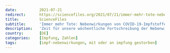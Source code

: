 ```yaml
---
date:          2021-07-21
redirect:      https://sciencefiles.org/2021/07/21/immer-mehr-tote-nebenwirkungen-von-covid-19-impfstoffen-vigiaccess-datenanalyse/
title:         ScienceFiles
subtitle:      'Immer mehr Tote: Nebenwirkungen von COVID-19-Impfstoffen [VigiAccess Datenanalyse]'
description:   'Zeit für unsere wöchentliche Fortschreibung der Nebenwirkungen, die von der University of Uppsala in die Datenbank der WHO, VigiAccess, eingepflegt wurden. Seit dem 14. Juli sind weitere 73.362 Meldungen über Nebenwirkungen nach einer Impfung mit COVID-19-Impfstoffen hinzugekommen. Die Gesamtzahl der Meldungen beträgt somit 1.490.915. In der vergangenen Woche hat sich die Steigerung der Sterberate, die…'
country:       [DE]
categories:    [Impfung, Zahlen]
tags:          [impf-nebenwirkungen, mit oder an impfung gestorben]
---
```

